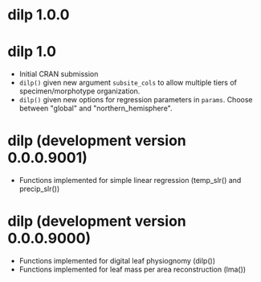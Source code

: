 # dilp 1.0.0

# dilp 1.0
* Initial CRAN submission
* `dilp()` given new argument `subsite_cols` to allow multiple tiers of specimen/morphotype organization.
* `dilp()` given new options for regression parameters in `params`.  Choose between "global" and "northern_hemisphere".

# dilp (development version 0.0.0.9001)
* Functions implemented for simple linear regression (temp_slr() and precip_slr())

# dilp (development version 0.0.0.9000)

* Functions implemented for digital leaf physiognomy (dilp())
* Functions implemented for leaf mass per area reconstruction (lma())
